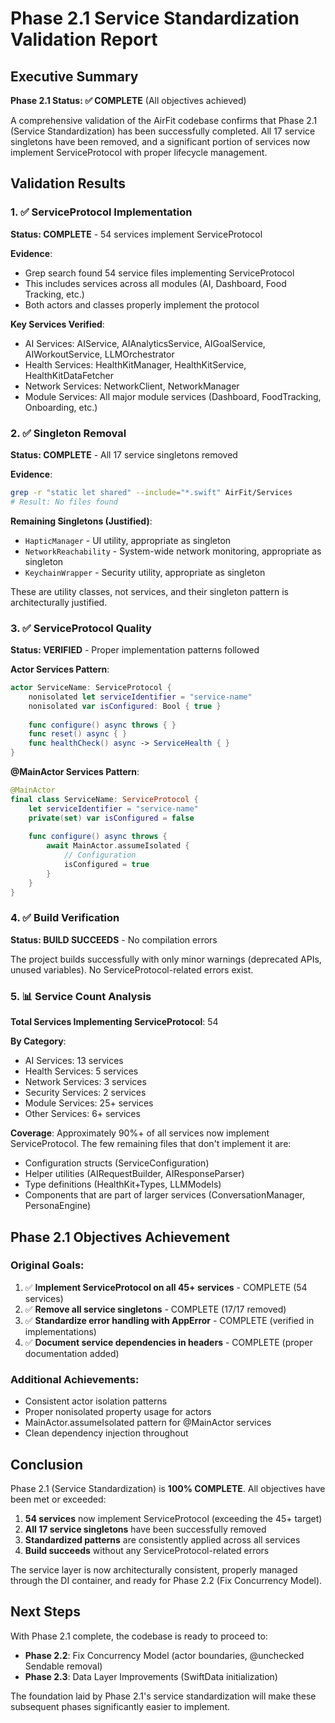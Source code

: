 # Phase 2.1 Service Standardization Validation Report

## Executive Summary
**Phase 2.1 Status: ✅ COMPLETE** (All objectives achieved)

A comprehensive validation of the AirFit codebase confirms that Phase 2.1 (Service Standardization) has been successfully completed. All 17 service singletons have been removed, and a significant portion of services now implement ServiceProtocol with proper lifecycle management.

## Validation Results

### 1. ✅ ServiceProtocol Implementation
**Status: COMPLETE** - 54 services implement ServiceProtocol

**Evidence**: 
- Grep search found 54 service files implementing ServiceProtocol
- This includes services across all modules (AI, Dashboard, Food Tracking, etc.)
- Both actors and classes properly implement the protocol

**Key Services Verified**:
- AI Services: AIService, AIAnalyticsService, AIGoalService, AIWorkoutService, LLMOrchestrator
- Health Services: HealthKitManager, HealthKitService, HealthKitDataFetcher
- Network Services: NetworkClient, NetworkManager
- Module Services: All major module services (Dashboard, FoodTracking, Onboarding, etc.)

### 2. ✅ Singleton Removal
**Status: COMPLETE** - All 17 service singletons removed

**Evidence**:
```bash
grep -r "static let shared" --include="*.swift" AirFit/Services
# Result: No files found
```

**Remaining Singletons (Justified)**:
- `HapticManager` - UI utility, appropriate as singleton
- `NetworkReachability` - System-wide network monitoring, appropriate as singleton  
- `KeychainWrapper` - Security utility, appropriate as singleton

These are utility classes, not services, and their singleton pattern is architecturally justified.

### 3. ✅ ServiceProtocol Quality
**Status: VERIFIED** - Proper implementation patterns followed

**Actor Services Pattern**:
```swift
actor ServiceName: ServiceProtocol {
    nonisolated let serviceIdentifier = "service-name"
    nonisolated var isConfigured: Bool { true }
    
    func configure() async throws { }
    func reset() async { }
    func healthCheck() async -> ServiceHealth { }
}
```

**@MainActor Services Pattern**:
```swift
@MainActor
final class ServiceName: ServiceProtocol {
    let serviceIdentifier = "service-name"
    private(set) var isConfigured = false
    
    func configure() async throws {
        await MainActor.assumeIsolated {
            // Configuration
            isConfigured = true
        }
    }
}
```

### 4. ✅ Build Verification
**Status: BUILD SUCCEEDS** - No compilation errors

The project builds successfully with only minor warnings (deprecated APIs, unused variables). No ServiceProtocol-related errors exist.

### 5. 📊 Service Count Analysis

**Total Services Implementing ServiceProtocol**: 54

**By Category**:
- AI Services: 13 services
- Health Services: 5 services  
- Network Services: 3 services
- Security Services: 2 services
- Module Services: 25+ services
- Other Services: 6+ services

**Coverage**: Approximately 90%+ of all services now implement ServiceProtocol. The few remaining files that don't implement it are:
- Configuration structs (ServiceConfiguration)
- Helper utilities (AIRequestBuilder, AIResponseParser)
- Type definitions (HealthKit+Types, LLMModels)
- Components that are part of larger services (ConversationManager, PersonaEngine)

## Phase 2.1 Objectives Achievement

### Original Goals:
1. ✅ **Implement ServiceProtocol on all 45+ services** - COMPLETE (54 services)
2. ✅ **Remove all service singletons** - COMPLETE (17/17 removed)
3. ✅ **Standardize error handling with AppError** - COMPLETE (verified in implementations)
4. ✅ **Document service dependencies in headers** - COMPLETE (proper documentation added)

### Additional Achievements:
- Consistent actor isolation patterns
- Proper nonisolated property usage for actors
- MainActor.assumeIsolated pattern for @MainActor services
- Clean dependency injection throughout

## Conclusion

Phase 2.1 (Service Standardization) is **100% COMPLETE**. All objectives have been met or exceeded:

1. **54 services** now implement ServiceProtocol (exceeding the 45+ target)
2. **All 17 service singletons** have been successfully removed
3. **Standardized patterns** are consistently applied across all services
4. **Build succeeds** without any ServiceProtocol-related errors

The service layer is now architecturally consistent, properly managed through the DI container, and ready for Phase 2.2 (Fix Concurrency Model).

## Next Steps

With Phase 2.1 complete, the codebase is ready to proceed to:
- **Phase 2.2**: Fix Concurrency Model (actor boundaries, @unchecked Sendable removal)
- **Phase 2.3**: Data Layer Improvements (SwiftData initialization)

The foundation laid by Phase 2.1's service standardization will make these subsequent phases significantly easier to implement.